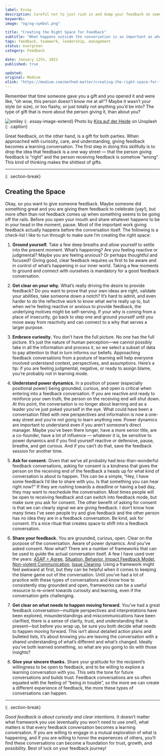 ```yaml
---
label: Essay
description: Careful not to just rush in and dump your feedback on someone. First, take the time to create the right space.
keywords:
image: "og/og-symbol.png"

title: "Creating the Right Space for Feedback"
subtitle: "What happens outside the conversation is as important as what happens in it."
tags: feedback, teamwork, leadership, management
status: evergreen
category: Feedback

date: January 12th, 2021
published: true

updated:
original: Medium
olink: "https://medium.com/method-matter/creating-the-right-space-for-feedback-d54a872019ab"
---
```


Remember that time someone gave you a gift and you opened it and were like, “oh wow, this person doesn’t know me at all”? Maybe it wasn’t your style (or size), or too flashy, or just totally not anything you’d be into? The type of gift that is more about the person giving it, than about you?

![smiley](essays/feedback-gift.jpg)
{: .essay-image-extend}
Photo by [Kira auf der Heide](https://unsplash.com/@kadh?utm_source=unsplash&utm_medium=referral&utm_content=creditCopyText) on Unsplash
{: .caption}

Great feedback, on the other hand, is a gift for both parties. When approached with curiosity, care, and understanding, giving feedback becomes a learning conversation. The first step in doing this skillfully is to drop the idea that feedback is a one way street — that the person giving feedback is “right” and the person receiving feedback is somehow “wrong”. This kind of thinking makes the shittiest of gifts.

---
{: .section-break}

## Creating the Space

Okay, so you want to give someone feedback. Maybe someone did something great and you are giving them feedback to celebrate (yay!), but more often than not feedback comes up when something seems to be going off the rails. Before you open your mouth and share whatever happens to be in your head in the moment, pause. Most of the important work giving feedback actually happens before the conversation itself. The following is a check-list I like to run through to make sure I’m creating the right space:

1. **Ground yourself.** Take a few deep breaths and allow yourself to settle into the present moment. What’s happening? Are you feeling reactive or judgmental? Maybe you are feeling anxious? Or perhaps thoughtful and focused? Giving good, clear feedback requires us first to be aware and in control of what’s happening in our inner world. Taking a few moments to ground and connect with ourselves is mandatory for a good feedback conversation.

2. **Get clear on your why.** What’s really driving the desire to provide feedback? Do you want to prove that your own ideas are right, validate your abilities, take someone down a notch? It’s hard to admit, and even harder to do the reflective work to know what we’re really up to, but when we’re feeling reactive or anxious to provide feedback, the underlying motives might be self-serving. If your why is coming from a place of insecurity, go back to step one and ground yourself until you move away from reactivity and can connect to a why that serves a larger purpose.

3. **Embrace curiosity.** You don’t have the full picture. No one has the full picture. It’s just the nature of human perception&mdash;we cannot possibly take in all the information and process it, so we select a subset of data to pay attention to that in turn informs our beliefs. Approaching feedback conversations from a posture of learning will help everyone involved understand context, perspectives, and assumptions. Here’s a tip: if you are feeling judgmental, negative, or ready to assign blame, you’re probably not in learning mode.

4. **Understand power dynamics.** In a position of power (especially positional power) being grounded, curious, and open is critical when entering into a feedback conversation. If you are reactive and ready to reinforce your own truth, the person on the receiving end will shut down. At this point, the conversation is no longer about learning and as a leader you’ve just poked yourself in the eye. What could have been a conversation filled with new perspectives and information is now a one-way street and you’re not going to learn anything new. Power dynamics are important to understand even if you aren’t someone’s direct manager. Maybe you’ve been there longer, have a more senior title, are a co-founder, have a lot of influence — whatever it is, be sensitive to power dynamics and if you find yourself reactive or defensive, pause, breathe, and get curious. And if you can’t do that, save the feedback session for another time.

5. **Ask for consent.** Given that we’ve all probably had less-than-wonderful feedback conversations, asking for consent is a kindness that gives the person on the receiving end of the feedback a heads up for what kind of conversation is about to happen. This can be a simple, “Hey, I have some feedback I’d like to share with you. Is that something you can hear right now?” If they are rushing towards a deadline or having a bad day, they may want to reschedule the conversation. Most times people will be open to receiving feedback and can switch into feedback mode, but make sure you ask for consent. The other benefit of asking for consent is that we can clearly signal we are giving feedback. I don’t know how many times I’ve seen people try and give feedback and the other person has no idea they are in a feedback conversation. Be kind, ask for consent. It’s a nice ritual that creates space to shift into a feedback conversation.

6. **Share your feedback.** You are grounded, curious, open. Clear on the purpose of the conversation. Aware of power dynamics. And you’ve asked consent. Now what? There are a number of frameworks that can be used to guide the actual conversation itself. A few I have used over the years: [ASAP + Agree](https://medium.com/@mmeima/life-saving-job-saving-communication-framework-asap-agree-5a458a59cc8), [Situation, Behavior, Impact Feedback Model](https://www.ccl.org/articles/leading-effectively-articles/hr-pipeline-a-quick-win-to-improve-your-talent-development-process/), [Non-violent Communication](https://www.nonviolentcommunication.com/learn-nonviolent-communication/4-part-nvc/), [Issue Clearing](https://www.youtube.com/watch?v=7qtJ87WTPNY). Using a framework might feel awkward at first, but they can be helpful when it comes to keeping the blame game out of the conversation. Until you’ve had a lot of practice with these types of conversations and know how to consistently stay grounded and open, frameworks can be a useful resource to re-orient towards curiosity and learning, even if the conversation gets challenging.

7. **Get clear on what needs to happen moving forward.** You’ve had a great feedback conversation&mdash;multiple perspectives and interpretations have been explored, misunderstandings and miscommunications have been clarified, there is a sense of clarity, trust, and understanding that is present&mdash;but before you wrap up, be sure you both decide what needs to happen moving forward. This isn’t about detailed action plans and bulleted lists, it’s about knowing you are leaving the conversation with a shared understanding of what’s different and what’s changed. Ideally you’ve both learned something, so what are you going to do with those insights?

8. **Give your sincere thanks.** Share your gratitude for the recipient’s willingness to be open to feedback, and to be willing to explore a learning conversation with you. This sets the tone for future conversations and builds trust. Feedback conversations are so often equated with the feeling of “being in trouble”, so the more we can create a different experience of feedback, the more these types of conversations can happen.

---
{: .section-break}

_Good feedback is about curiosity and clear intentions._ It doesn’t matter what framework you use (eventually you won’t need to use one!), what matters is that every feedback conversation becomes a learning conversation. If you are willing to engage in a mutual exploration of what is happening, and if you are willing to honor the experiences of others, you’ll find these conversations can become a foundation for trust, growth, and possibility. Best of luck on your feedback journey!
